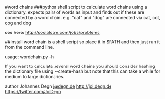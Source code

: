 #word chains
###python shell script to calculate word chains using a dictionary.
expects pairs of words as input and finds out if these are connected by a word chain. e.g. "cat" and "dog" are connected via cat, cot, cog and dog

see here: http://socialcam.com/jobs/problems

##install
word chain is a shell script so place it in $PATH and then just run it from the command line.

usage:
wordchain.py -h

If you want to calculate several word chains you should consider hashing the dictionary file using --create-hash but note that this can take a while for medium to large dictionaries.

author Johannes Degn <j@degn.de> 
http://joi.degn.de 
https://twitter.com/JoiDegn
